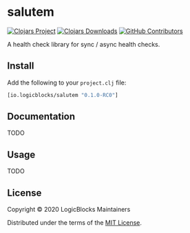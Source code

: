 # salutem

[![Clojars Project](https://img.shields.io/clojars/v/io.logicblocks/salutem.svg)](https://clojars.org/io.logicblocks/salutem)
[![Clojars Downloads](https://img.shields.io/clojars/dt/io.logicblocks/salutem.svg)](https://clojars.org/io.logicblocks/salutem)
[![GitHub Contributors](https://img.shields.io/github/contributors-anon/logicblocks/salutem.svg)](https://github.com/logicblocks/salutem/graphs/contributors)

A health check library for sync / async health checks.

## Install

Add the following to your `project.clj` file:

```clj
[io.logicblocks/salutem "0.1.0-RC0"]
```

## Documentation

TODO

## Usage

TODO

## License

Copyright &copy; 2020 LogicBlocks Maintainers

Distributed under the terms of the 
[MIT License](http://opensource.org/licenses/MIT).
